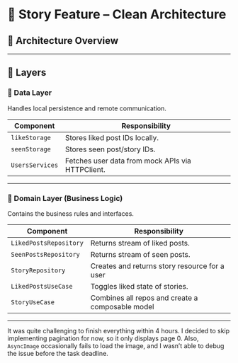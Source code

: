 # 📱 Story Feature – Clean Architecture

## 🧭 Architecture Overview

---

## 🧱 Layers

### 🔹 Data Layer

Handles local persistence and remote communication.

| Component       | Responsibility                                      |
|----------------|------------------------------------------------------|
| `likeStorage`   | Stores liked post IDs locally.                      |
| `seenStorage`   | Stores seen post/story IDs.                         |
| `UsersServices` | Fetches user data from mock APIs via HTTPClient. |

---

### 🔹 Domain Layer (Business Logic)

Contains the business rules and interfaces.

| Component              | Responsibility                                       |
|------------------------|-----------------------------------------------------|
| `LikedPostsRepository` | Returns stream of liked posts.                      |
| `SeenPostsRepository`  | Returns stream of seen posts.                       |                              |
| `StoryRepository`      | Creates and returns story resource for a user       |
| `LikedPostsUseCase`    | Toggles liked state of stories.                     |
| `StoryUseCase`         | Combines all repos and create a composable model    |

---

It was quite challenging to finish everything within 4 hours. I decided to skip implementing pagination for now, so it only displays page 0. Also, `AsyncImage` occasionally fails to load the image, and I wasn’t able to debug the issue before the task deadline.

